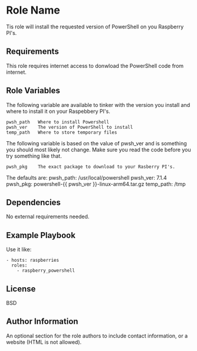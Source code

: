 Role Name
=========

Tis role will install the requested version of PowerShell on you Raspberry PI's.

Requirements
------------

This role requires internet access to donwload the PowerShell code from internet.

Role Variables
--------------

The following variable are available to tinker with the version you install and where to install it on your Raspebbery PI's.

	pwsh_path	Where to install Powershell
	pwsh_ver	The version of PowerShell to install
	temp_path	Where to store temporary files

The following variable is based on the value of pwsh_ver and is something you should most likely not change.
Make sure you read the code before you try something like that.

	pwsh_pkg	The exact package to download to your Rasberry PI's.

The defaults are:
    pwsh_path: /usr/local/powershell
    pwsh_ver: 7.1.4
    pwsh_pkg: powershell-{{ pwsh_ver }}-linux-arm64.tar.gz
    temp_path: /tmp


Dependencies
------------

No external requirements needed.

Example Playbook
----------------

Use it like:

    - hosts: raspberries
      roles:
        - raspberry_powershell

License
-------

BSD

Author Information
------------------

An optional section for the role authors to include contact information, or a website (HTML is not allowed).
